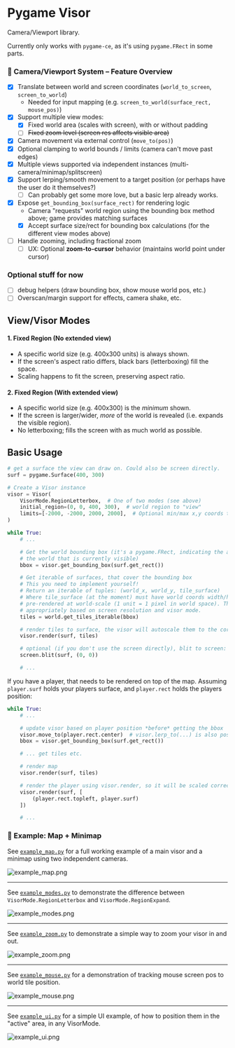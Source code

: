 # Pygame Visor

Camera/Viewport library.

Currently only works with `pygame-ce`, as it's using `pygame.FRect` in some parts.

### 🧭 Camera/Viewport System – Feature Overview

- [x] Translate between world and screen coordinates (`world_to_screen`, `screen_to_world`)
    - Needed for input mapping (e.g. `screen_to_world(surface_rect, mouse_pos)`)
- [x] Support multiple view modes:
    - [x] Fixed world area (scales with screen), with or without padding
    - [ ] ~~Fixed zoom level (screen res affects visible area)~~
- [x] Camera movement via external control (`move_to(pos)`)
- [x] Optional clamping to world bounds / limits (camera can't move past edges)
- [x] Multiple views supported via independent instances (multi-camera/minimap/splitscreen)
- [x] Support lerping/smooth movement to a target position (or perhaps have the user do it themselves?)
    - [ ] Can probably get some more love, but a basic lerp already works.
- [x] Expose `get_bounding_box(surface_rect)` for rendering logic
    - Camera "requests" world region using the bounding box method above; game provides matching surfaces
    - [x] Accept surface size/rect for bounding box calculations (for the different view modes above)
- [ ] Handle zooming, including fractional zoom
    - [ ] UX: Optional **zoom-to-cursor** behavior (maintains world point under cursor)

### Optional stuff for now

- [ ] debug helpers (draw bounding box, show mouse world pos, etc.)
- [ ] Overscan/margin support for effects, camera shake, etc.

## View/Visor Modes

#### 1. Fixed Region (No extended view)

- A specific world size (e.g. 400x300 units) is always shown.
- If the screen's aspect ratio differs, black bars (letterboxing) fill the space.
- Scaling happens to fit the screen, preserving aspect ratio.

#### 2. Fixed Region (With extended view)

- A specific world size (e.g. 400x300) is the *minimum* shown.
- If the screen is larger/wider, *more* of the world is revealed (i.e. expands the visible region).
- No letterboxing; fills the screen with as much world as possible.

## Basic Usage

```python
# get a surface the view can draw on. Could also be screen directly.
surf = pygame.Surface(400, 300)

# Create a Visor instance
visor = Visor(
    VisorMode.RegionLetterbox,  # One of two modes (see above)
    initial_region=(0, 0, 400, 300),  # world region to "view"
    limits=[-2000, -2000, 2000, 2000],  # Optional min/max x,y coords to constrain the visor to.
)

while True:
    # ...

    # Get the world bounding box (it's a pygame.FRect, indicating the area of
    # the world that is currently visible)
    bbox = visor.get_bounding_box(surf.get_rect())

    # Get iterable of surfaces, that cover the bounding box
    # This you need to implement yourself!
    # Return an iterable of tuples: (world_x, world_y, tile_surface)
    # Where tile_surface (at the moment) must have world coords width/height. Surfaces are expected to be
    # pre-rendered at world-scale (1 unit = 1 pixel in world space). The Visor system will scale them
    # appropriately based on screen resolution and visor mode.
    tiles = world.get_tiles_iterable(bbox)

    # render tiles to surface, the visor will autoscale them to the correct size.
    visor.render(surf, tiles)

    # optional (if you don't use the screen directly), blit to screen:
    screen.blit(surf, (0, 0))

    # ...
```

If you have a player, that needs to be rendered on top of the map. Assuming `player.surf` holds
your players surface, and `player.rect` holds the players position:

```python
while True:
    # ...

    # update visor based on player position *before* getting the bbox
    visor.move_to(player.rect.center)  # visor.lerp_to(...) is also possible
    bbox = visor.get_bounding_box(surf.get_rect())

    # ... get tiles etc.

    # render map
    visor.render(surf, tiles)

    # render the player using visor.render, so it will be scaled correctly
    visor.render(surf, [
        (player.rect.topleft, player.surf)
    ])

    # ...
```

### 📌 Example: Map + Minimap

See [`example_map.py`](examples/example_map.py) for a full working example of a main visor and a minimap using two independent cameras.

![example_map.png](examples/screenshots/example_map.png)

---

See [`example_modes.py`](examples/example_modes.py) to demonstrate the difference between `VisorMode.RegionLetterbox` and `VisorMode.RegionExpand`.

![example_modes.png](examples/screenshots/example_modes.png)

---

See [`example_zoom.py`](examples/example_zoom.py) to demonstrate a simple way to zoom your visor in and out.

![example_zoom.png](examples/screenshots/example_zoom.png)

---

See [`example_mouse.py`](examples/example_mouse.py) for a demonstration of tracking mouse screen pos to world tile position.

![example_mouse.png](examples/screenshots/example_mouse.png)

---

See [`example_ui.py`](examples/example_ui.py) for a simple UI example, of how to position them in the "active" area, in any VisorMode.

![example_ui.png](examples/screenshots/example_ui.png)
